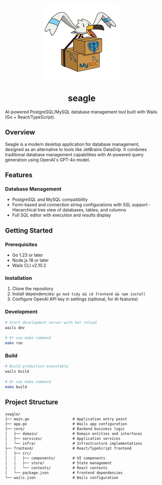<p align="center">
  <img src="./frontend/src/assets/images/logo.png" width="250" alt="logo" />
  <h1 align="center">seagle</h1>
</p>

AI-powered PostgreSQL/MySQL database management tool built with Wails (Go + React/TypeScript).

## Overview

Seagle is a modern desktop application for database management, designed as an alternative to tools like JetBrains DataGrip. It combines traditional database management capabilities with AI-powered query generation using OpenAI's GPT-4o model.

## Features

### Database Management
- PostgreSQL and MySQL compatibility
- Form-based and connection string configurations with SSL support
-Hierarchical tree view of databases, tables, and columns
- Full SQL editor with execution and results display

## Getting Started

### Prerequisites
- Go 1.23 or later
- Node.js 18 or later
- Wails CLI v2.10.2

### Installation
1. Clone the repository
2. Install dependencies: `go mod tidy && cd frontend && npm install`
3. Configure OpenAI API key in settings (optional, for AI features)

### Development
```bash
# Start development server with hot reload
wails dev

# Or use make command
make run
```

### Build
```bash
# Build production executable
wails build

# Or use make command
make build
```

## Project Structure

```
seagle/
├── main.go                    # Application entry point
├── app.go                     # Wails app configuration
├── core/                      # Backend business logic
│   ├── domain/                # Domain entities and interfaces
│   ├── services/              # Application services
│   └── infra/                 # Infrastructure implementations
├── frontend/                  # React/TypeScript frontend
│   ├── src/
│   │   ├── components/        # UI components
│   │   ├── store/             # State management
│   │   └── contexts/          # React contexts
│   └── package.json           # Frontend dependencies
└── wails.json                 # Wails configuration
```
